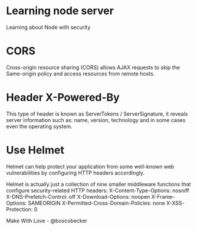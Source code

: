 # Learning node server
  Learning about Node with security
 
# CORS
Cross-origin resource sharing (CORS) allows AJAX requests to skip the Same-origin policy and access resources from remote hosts.

# Header X-Powered-By
This type of header is known as ServerTokens / ServerSignature, it reveals server information such as: name, version, technology and in some cases even the operating system.


# Use Helmet
Helmet can help protect your application from some well-known web vulnerabilities by configuring HTTP headers accordingly.

Helmet is actually just a collection of nine smaller middleware functions that configure security-related HTTP headers:
X-Content-Type-Options: nosniff
X-DNS-Prefetch-Control: off
X-Download-Options: noopen
X-Frame-Options: SAMEORIGIN
X-Permitted-Cross-Domain-Policies: none
X-XSS-Protection: 0


Make With Love - @boscobecker
